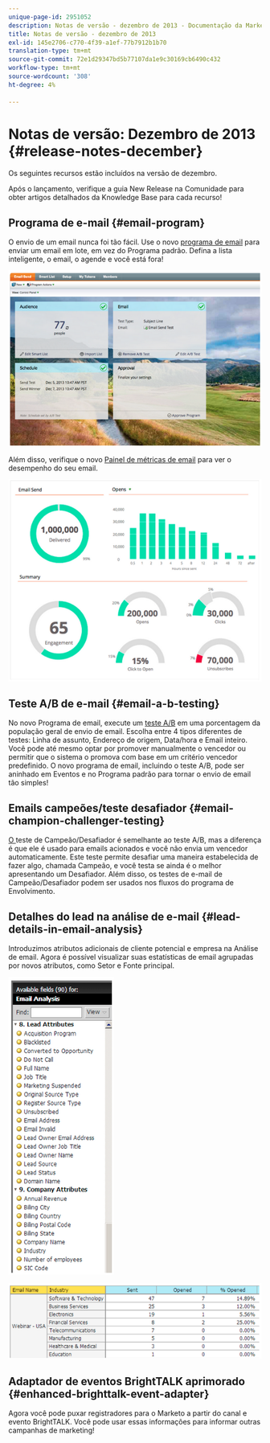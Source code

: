 ```yaml
---
unique-page-id: 2951052
description: Notas de versão - dezembro de 2013 - Documentação da Marketo - Documentação do produto
title: Notas de versão - dezembro de 2013
exl-id: 145e2706-c770-4f39-a1ef-77b7912b1b70
translation-type: tm+mt
source-git-commit: 72e1d29347bd5b77107da1e9c30169cb6490c432
workflow-type: tm+mt
source-wordcount: '308'
ht-degree: 4%

---
```


# Notas de versão: Dezembro de 2013 {#release-notes-december}

Os seguintes recursos estão incluídos na versão de dezembro.

Após o lançamento, verifique a guia New Release na Comunidade para obter artigos detalhados da Knowledge Base para cada recurso!

## Programa de e-mail {#email-program}

O envio de um email nunca foi tão fácil. Use o novo [programa de email](/help/marketo/product-docs/email-marketing/email-programs/creating-an-email-program/understanding-email-programs.md) para enviar um email em lote, em vez do Programa padrão. Defina a lista inteligente, o email, o agende e você está fora!

![](assets/image2014-9-22-17-3a19-3a55.png)

Além disso, verifique o novo [Painel de métricas de email](/help/marketo/product-docs/email-marketing/email-programs/email-program-data/view-the-email-program-dashboard.md) para ver o desempenho do seu email.

![](assets/image2014-9-22-17-3a20-3a14.png)

## Teste A/B de e-mail {#email-a-b-testing}

No novo Programa de email, execute um [teste A/B](/help/marketo/product-docs/email-marketing/email-programs/email-program-actions/email-test-a-b-test/add-an-a-b-test.md) em uma porcentagem da população geral de envio de email. Escolha entre 4 tipos diferentes de testes: Linha de assunto, Endereço de origem, Data/hora e Email inteiro. Você pode até mesmo optar por promover manualmente o vencedor ou permitir que o sistema o promova com base em um critério vencedor predefinido. O novo programa de email, incluindo o teste A/B, pode ser aninhado em Eventos e no Programa padrão para tornar o envio de email tão simples!

## Emails campeões/teste desafiador {#email-champion-challenger-testing}

[O ](/help/marketo/product-docs/email-marketing/general/functions-in-the-editor/email-tests-champion-challenger/add-an-email-champion-challenger.md) teste de Campeão/Desafiador é semelhante ao teste A/B, mas a diferença é que ele é usado para emails acionados e você não envia um vencedor automaticamente. Este teste permite desafiar uma maneira estabelecida de fazer algo, chamada Campeão, e você testa se ainda é o melhor apresentando um Desafiador. Além disso, os testes de e-mail de Campeão/Desafiador podem ser usados nos fluxos do programa de Envolvimento.

## Detalhes do lead na análise de e-mail {#lead-details-in-email-analysis}

Introduzimos atributos adicionais de cliente potencial e empresa na Análise de email. Agora é possível visualizar suas estatísticas de email agrupadas por novos atributos, como Setor e Fonte principal.

![](assets/image2014-9-22-17-3a20-3a43.png)

![](assets/image2014-9-22-17-3a21-3a18.png)

## Adaptador de eventos BrightTALK aprimorado {#enhanced-brighttalk-event-adapter}

Agora você pode puxar registradores para o Marketo a partir do canal e evento BrightTALK. Você pode usar essas informações para informar outras campanhas de marketing!
